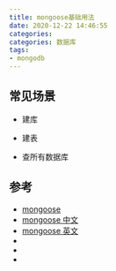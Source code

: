 ```yaml
---
title: mongoose基础用法
date: 2020-12-22 14:46:55
categories:
categories: 数据库
tags:
- mongodb
---
```


## 常见场景
* 建库

* 建表

* 查所有数据库





## 参考
* [mongoose](https://github.com/Automattic/mongoose)
* [mongoose 中文](http://www.mongoosejs.net/docs/guide.html)
* [mongoose 英文](https://mongoosejs.com/docs/guides.html)
* []()
* []()
* []()
